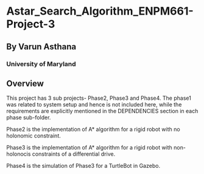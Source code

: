 # Astar_Search_Algorithm_ENPM661-Project-3

## By Varun Asthana

### University of Maryland

## Overview

This project has 3 sub projects- Phase2, Phase3 and Phase4. The phase1 was related to system setup and hence is not included here, while the requirements are explicitly mentioned in the DEPENDENCIES section in each phase sub-folder.

Phase2 is the implementation of A* algorithm for a rigid robot with no holonomic constraint.

Phase3 is the implementation of A* algorithm for a rigid robot with non-holonocis constraints of a differential drive.

Phase4 is the simulation of Phase3 for a TurtleBot in Gazebo.
